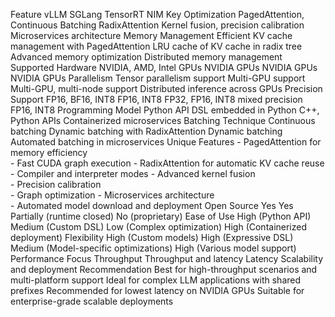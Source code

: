 Feature	vLLM	SGLang	TensorRT	NIM
Key Optimization	PagedAttention, Continuous Batching	RadixAttention	Kernel fusion, precision calibration	Microservices architecture
Memory Management	Efficient KV cache management with PagedAttention	LRU cache of KV cache in radix tree	Advanced memory optimization	Distributed memory management
Supported Hardware	NVIDIA, AMD, Intel GPUs	NVIDIA GPUs	NVIDIA GPUs	NVIDIA GPUs
Parallelism	Tensor parallelism support	Multi-GPU support	Multi-GPU, multi-node support	Distributed inference across GPUs
Precision Support	FP16, BF16, INT8	FP16, INT8	FP32, FP16, INT8 mixed precision	FP16, INT8
Programming Model	Python API	DSL embedded in Python	C++, Python APIs	Containerized microservices
Batching Technique	Continuous batching	Dynamic batching with RadixAttention	Dynamic batching	Automated batching in microservices
Unique Features	- PagedAttention for memory efficiency<br>- Fast CUDA graph execution	- RadixAttention for automatic KV cache reuse<br>- Compiler and interpreter modes	- Advanced kernel fusion<br>- Precision calibration<br>- Graph optimization	- Microservices architecture<br>- Automated model download and deployment
Open Source	Yes	Yes	Partially (runtime closed)	No (proprietary)
Ease of Use	High (Python API)	Medium (Custom DSL)	Low (Complex optimization)	High (Containerized deployment)
Flexibility	High (Custom models)	High (Expressive DSL)	Medium (Model-specific optimizations)	High (Various model support)
Performance Focus	Throughput	Throughput and latency	Latency	Scalability and deployment
Recommendation	Best for high-throughput scenarios and multi-platform support	Ideal for complex LLM applications with shared prefixes	Recommended for lowest latency on NVIDIA GPUs	Suitable for enterprise-grade scalable deployments
